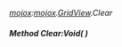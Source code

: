 _[mojox](../../modules/mojox/mojox-module.md):[mojox](../../modules/mojox/mojox-module.md).[GridView](../../modules/mojox/mojox-gridview.md).Clear_
##### Method Clear:Void(  )
